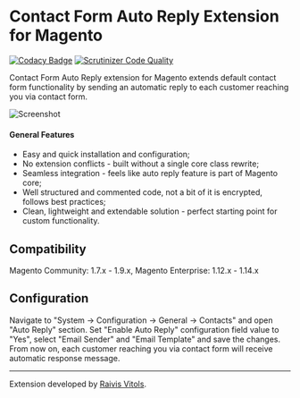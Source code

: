 # Contact Form Auto Reply Extension for Magento

[![Codacy Badge](https://api.codacy.com/project/badge/Grade/bc687a52fb6a420ca89dbfd939b06c7c)](https://www.codacy.com/app/raivis_vitols/magento-contact-form-auto-reply)
[![Scrutinizer Code Quality](https://scrutinizer-ci.com/g/raivis-vitols/magento-contact-form-auto-reply/badges/quality-score.png?b=master)](https://scrutinizer-ci.com/g/raivis-vitols/magento-contact-form-auto-reply/?branch=master)

Contact Form Auto Reply extension for Magento extends default contact form functionality by sending an automatic reply to each customer reaching you via contact form.

![Screenshot](http://i.imgur.com/DAyssNr.png)

#### General Features

- Easy and quick installation and configuration;
- No extension conflicts - built without a single core class rewrite;
- Seamless integration - feels like auto reply feature is part of Magento core;
- Well structured and commented code, not a bit of it is encrypted, follows best practices;
- Clean, lightweight and extendable solution - perfect starting point for custom functionality.

## Compatibility
Magento Community: 1.7.x - 1.9.x, Magento Enterprise: 1.12.x - 1.14.x

## Configuration

Navigate to "System -> Configuration -> General -> Contacts" and open "Auto Reply" section. Set "Enable Auto Reply" configuration field value to "Yes", select "Email Sender" and "Email Template" and save the changes. From now on, each customer reaching you via contact form will receive automatic response message.

---

Extension developed by [Raivis Vitols](https://raivis.com/).